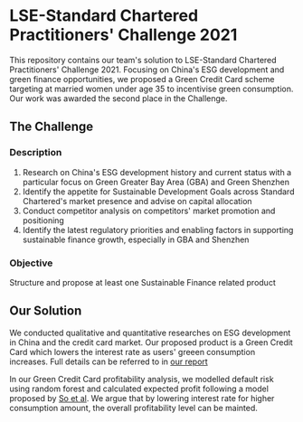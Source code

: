 # LSE-Standard Chartered Practitioners' Challenge 2021

This repository contains our team's solution to LSE-Standard Chartered Practitioners' Challenge 2021. Focusing on China's ESG development and green finance opportunities, we proposed a Green Credit Card scheme targeting at married women under age 35 to incentivise green consumption. Our work was awarded the second place in the Challenge.

## The Challenge 

### Description

1. Research on China's ESG development history and current status with a particular focus on Green Greater Bay Area (GBA) and Green Shenzhen
2. Identify the appetite for Sustainable Development Goals across Standard Chartered's market presence and advise on capital allocation
3. Conduct competitor analysis on competitors' market promotion and positioning
4. Identify the latest regulatory priorities and enabling factors in supporting sustainable finance growth, especially in GBA and Shenzhen


### Objective

Structure and propose at least one Sustainable Finance related product

## Our Solution

We conducted qualitative and quantitative researches on ESG development in China and the credit card market. Our proposed product is a Green Credit Card which lowers the interest rate as users' greeen consumption increases. Full details can be referred to in [our report](https://github.com/p-8s/Green-Credit-Card/blob/master/Report.pdf)

In our Green Credit Card profitability analysis, we modelled default risk using random forest and calculated expected profit following a model proposed by [So et al](https://www.sciencedirect.com/science/article/abs/pii/S0167923613002625). We argue that by lowering interest rate for higher consumption amount, the overall profitability level can be mainted. 
